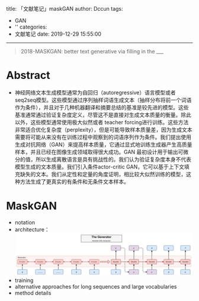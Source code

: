 title: 「文献笔记」maskGAN
author: Dccun
tags:
  - GAN
  - ''
categories:
  - 文献笔记
date: 2019-12-29 15:55:00
---
>2018-MASKGAN: better text generative via filling in the ___

<!--more-->

# Abstract
- 神经网络文本生成模型通常为自回归（autoregressive）语言模型或者seq2seq模型。这些模型通过序列抽样词语生成文本（抽样分布将前一个词语作为条件），并且对于几种机器翻译和摘要总结的基准是较先进的模型。这些基准通常通过验证复杂度定义，尽管这不是直接对生成文本质量的衡量。除此以外，这些模型通常使用极大似然或者 teacher forcing进行训练。这些方法非常适合优化复杂度（perplexity），但是可能导致样本质量差，因为生成文本需要将可能从来没有在训练过程中观察到的词语序列作为条件。我们提出使用生成对抗网络（GAN）来提高样本质量，它通过显式地训练生成器产生高质量样本，并且已经在图像生成领域取得很大成功。GAN 最初设计用于输出可微分的值，所以生成离散语言是具有挑战性的。我们认为验证复杂度本身不代表模型生成的文本质量。我们引入条件actor-critic GAN，它可以基于上下文填充缺失的文本。我们从定性和定量的角度证明，相比较大似然训练的模型，这种方法生成了更真实的有条件和无条件文本样本。


# MaskGAN
- notation
- architecture：![upload successful](/images/pasted-80.png)
- training
- alternative approaches for long sequences and large vocabularies
- method details

